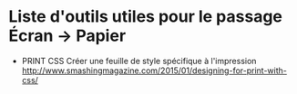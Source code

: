 # Liste d'outils utiles pour le passage Écran -> Papier

- PRINT CSS
Créer une feuille de style spécifique à l'impression
<http://www.smashingmagazine.com/2015/01/designing-for-print-with-css/>
